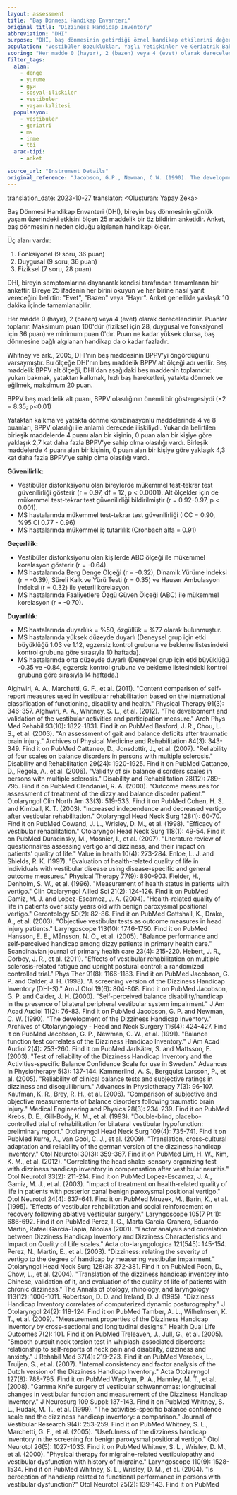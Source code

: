 ```yaml
---
layout: assessment
title: "Baş Dönmesi Handikap Envanteri"
original_title: "Dizziness Handicap Inventory"
abbreviation: "DHI"
purpose: "DHI, baş dönmesinin getirdiği öznel handikap etkilerini değerlendirmek için tasarlanmış 25 maddelik bir öz-değerlendirme envanteridir."
population: "Vestibüler Bozukluklar, Yaşlı Yetişkinler ve Geriatrik Bakım, Multipl Skleroz, Hareket ve Yürüme Bozuklukları, Beyin Hasarı"
scoring: "Her madde 0 (hayır), 2 (bazen) veya 4 (evet) olarak derecelendirilir. Puanlar toplanır. Maksimum puan 100'dür (fiziksel için 28, duygusal ve fonksiyonel için 36 puan) ve minimum puan 0'dır. Puan ne kadar yüksek olursa, baş dönmesine bağlı algılanan handikap da o kadar fazladır."
filter_tags:
  alan:
    - denge
    - yurume
    - gya
    - sosyal-iliskiler
    - vestibuler
    - yaşam-kalitesi
  populasyon:
    - vestibuler
    - geriatri
    - ms
    - inme
    - tbi
  arac-tipi:
    - anket

source_url: "Instrument Details"
original_reference: "Jacobson, G.P., Newman, C.W. (1990). The development of the dizziness handicap inventory. Arch Otolaryngol Head Neck Surg, 116, 424-427."
---
```


translation_date: 2023-10-27
translator: <Oluşturan: Yapay Zeka>



Baş Dönmesi Handikap Envanteri (DHI), bireyin baş dönmesinin günlük yaşam üzerindeki etkisini ölçen 25 maddelik bir öz bildirim anketidir. Anket, baş dönmesinin neden olduğu algılanan handikapı ölçer.

Üç alanı vardır:
1) Fonksiyonel (9 soru, 36 puan)
2) Duygusal (9 soru, 36 puan)
3) Fiziksel (7 soru, 28 puan)


DHI, bireyin semptomlarına dayanarak kendisi tarafından tamamlanan bir ankettir. Bireye 25 ifadenin her birini okuyun ve her birine nasıl yanıt vereceğini belirtin: "Evet", "Bazen" veya "Hayır". Anket genellikle yaklaşık 10 dakika içinde tamamlanabilir.


Her madde 0 (hayır), 2 (bazen) veya 4 (evet) olarak derecelendirilir. Puanlar toplanır. Maksimum puan 100'dür (fiziksel için 28, duygusal ve fonksiyonel için 36 puan) ve minimum puan 0'dır. Puan ne kadar yüksek olursa, baş dönmesine bağlı algılanan handikap da o kadar fazladır.


Whitney ve ark., 2005, DHI'nın beş maddesinin BPPV'yi öngördüğünü varsaymıştır. Bu ölçeğe DHI'nın beş maddelik BPPV alt ölçeği adı verilir. Beş maddelik BPPV alt ölçeği, DHI'dan aşağıdaki beş maddenin toplamıdır: yukarı bakmak, yataktan kalkmak, hızlı baş hareketleri, yatakta dönmek ve eğilmek, maksimum 20 puan.

BPPV beş maddelik alt puanı, BPPV olasılığının önemli bir göstergesiydi (×2 = 8.35; p<0.01)

Yataktan kalkma ve yatakta dönme kombinasyonlu maddelerinde 4 ve 8 puanları, BPPV olasılığı ile anlamlı derecede ilişkiliydi. Yukarıda belirtilen birleşik maddelerde 4 puanı alan bir kişinin, 0 puan alan bir kişiye göre yaklaşık 2,7 kat daha fazla BPPV'ye sahip olma olasılığı vardı. Birleşik maddelerde 4 puanı alan bir kişinin, 0 puan alan bir kişiye göre yaklaşık 4,3 kat daha fazla BPPV'ye sahip olma olasılığı vardı.


**Güvenilirlik:**
*   Vestibüler disfonksiyonu olan bireylerde mükemmel test-tekrar test güvenilirliği gösterir (r = 0.97, df = 12, p < 0.0001). Alt ölçekler için de mükemmel test-tekrar test güvenilirliği bildirilmiştir (r = 0.92-0.97, p < 0.001).
*   MS hastalarında mükemmel test-tekrar test güvenilirliği (ICC = 0.90, %95 CI 0.77 - 0.96)
*   MS hastalarında mükemmel iç tutarlılık (Cronbach alfa = 0.91)

**Geçerlilik:**
*   Vestibüler disfonksiyonu olan kişilerde ABC ölçeği ile mükemmel korelasyon gösterir (r = -0.64).
*   MS hastalarında Berg Denge Ölçeği (r = -0.32), Dinamik Yürüme İndeksi (r = -0.39), Süreli Kalk ve Yürü Testi (r = 0.35) ve Hauser Ambulasyon İndeksi (r = 0.32) ile yeterli korelasyon.
*   MS hastalarında Faaliyetlere Özgü Güven Ölçeği (ABC) ile mükemmel korelasyon (r = -0.70).

**Duyarlılık:**
*   MS hastalarında duyarlılık = %50, özgüllük = %77 olarak bulunmuştur.
*   MS hastalarında yüksek düzeyde duyarlı (Deneysel grup için etki büyüklüğü 1.03 ve 1.12, egzersiz kontrol grubuna ve bekleme listesindeki kontrol grubuna göre sırasıyla 10 haftada).
*   MS hastalarında orta düzeyde duyarlı (Deneysel grup için etki büyüklüğü -0.35 ve -0.84, egzersiz kontrol grubuna ve bekleme listesindeki kontrol grubuna göre sırasıyla 14 haftada.)


Alghwiri, A. A., Marchetti, G. F., et al. (2011). "Content comparison of self-report measures used in vestibular rehabilitation based on the international classification of functioning, disability and health." Physical Therapy 91(3): 346-357.
Alghwiri, A. A., Whitney, S. L., et al. (2012). "The development and validation of the vestibular activities and participation measure." Arch Phys Med Rehabil 93(10): 1822-1831.
Find it on PubMed
Basford, J. R., Chou, L. S., et al. (2003). "An assessment of gait and balance deficits after traumatic brain injury." Archives of Physical Medicine and Rehabilitation 84(3): 343-349.
Find it on PubMed
Cattaneo, D., Jonsdottir, J., et al. (2007). "Reliability of four scales on balance disorders in persons with multiple sclerosis." Disability and Rehabilitation 29(24): 1920-1925.
Find it on PubMed
Cattaneo, D., Regola, A., et al. (2006). "Validity of six balance disorders scales in persons with multiple sclerosis." Disability and Rehabilitation 28(12): 789-795.
Find it on PubMed
Clendaniel, R. A. (2000). "Outcome measures for assessment of treatment of the dizzy and balance disorder patient." Otolaryngol Clin North Am 33(3): 519-533.
Find it on PubMed
Cohen, H. S. and Kimball, K. T. (2003). "Increased independence and decreased vertigo after vestibular rehabilitation." Otolaryngol Head Neck Surg 128(1): 60-70.
Find it on PubMed
Cowand, J. L., Wrisley, D. M., et al. (1998). "Efficacy of vestibular rehabilitation." Otolaryngol Head Neck Surg 118(1): 49-54.
Find it on PubMed
Duracinsky, M., Mosnier, I., et al. (2007). "Literature review of questionnaires assessing vertigo and dizziness, and their impact on patients' quality of life." Value in health 10(4): 273-284.
Enloe, L. J. and Shields, R. K. (1997). "Evaluation of health-related quality of life in individuals with vestibular disease using disease-specific and general outcome measures." Physical Therapy 77(9): 890-903.
Fielder, H., Denholm, S. W., et al. (1996). "Measurement of health status in patients with vertigo." Clin Otolaryngol Allied Sci 21(2): 124-126.
Find it on PubMed
Gamiz, M. J. and Lopez-Escamez, J. A. (2004). "Health-related quality of life in patients over sixty years old with benign paroxysmal positional vertigo." Gerontology 50(2): 82-86.
Find it on PubMed
Gottshall, K., Drake, A., et al. (2003). "Objective vestibular tests as outcome measures in head injury patients." Laryngoscope 113(10): 1746-1750.
Find it on PubMed
Hansson, E. E., Månsson, N. O., et al. (2005). "Balance performance and self-perceived handicap among dizzy patients in primary health care." Scandinavian journal of primary health care 23(4): 215-220.
Hebert, J. R., Corboy, J. R., et al. (2011). "Effects of vestibular rehabilitation on multiple sclerosis-related fatigue and upright postural control: a randomized controlled trial." Phys Ther 91(8): 1166-1183.
Find it on PubMed
Jacobson, G. P. and Calder, J. H. (1998). "A screening version of the Dizziness Handicap Inventory (DHI-S)." Am J Otol 19(6): 804-808.
Find it on PubMed
Jacobson, G. P. and Calder, J. H. (2000). "Self-perceived balance disability/handicap in the presence of bilateral peripheral vestibular system impairment." J Am Acad Audiol 11(2): 76-83.
Find it on PubMed
Jacobson, G. P. and Newman, C. W. (1990). "The development of the Dizziness Handicap Inventory." Archives of Otolaryngology - Head and Neck Surgery 116(4): 424-427.
Find it on PubMed
Jacobson, G. P., Newman, C. W., et al. (1991). "Balance function test correlates of the Dizziness Handicap Inventory." J Am Acad Audiol 2(4): 253-260.
Find it on PubMed
Jarlsäter, S. and Mattsson, E. (2003). "Test of reliability of the Dizziness Handicap Inventory and the Activities-specific Balance Confidence Scale for use in Sweden." Advances in Physiotherapy 5(3): 137-144.
Kammerlind, A. S., Bergquist Larsson, P., et al. (2005). "Reliability of clinical balance tests and subjective ratings in dizziness and disequilibrium." Advances in Physiotherapy 7(3): 96-107.
Kaufman, K. R., Brey, R. H., et al. (2006). "Comparison of subjective and objective measurements of balance disorders following traumatic brain injury." Medical Engineering and Physics 28(3): 234-239.
Find it on PubMed
Krebs, D. E., Gill-Body, K. M., et al. (1993). "Double-blind, placebo-controlled trial of rehabilitation for bilateral vestibular hypofunction: preliminary report." Otolaryngol Head Neck Surg 109(4): 735-741.
Find it on PubMed
Kurre, A., van Gool, C. J., et al. (2009). "Translation, cross-cultural adaptation and reliability of the german version of the dizziness handicap inventory." Otol Neurotol 30(3): 359-367.
Find it on PubMed
Lim, H. W., Kim, K. M., et al. (2012). "Correlating the head shake-sensory organizing test with dizziness handicap inventory in compensation after vestibular neuritis." Otol Neurotol 33(2): 211-214.
Find it on PubMed
Lopez-Escamez, J. A., Gamiz, M. J., et al. (2003). "Impact of treatment on health-related quality of life in patients with posterior canal benign paroxysmal positional vertigo." Otol Neurotol 24(4): 637-641.
Find it on PubMed
Mruzek, M., Barin, K., et al. (1995). "Effects of vestibular rehabilitation and social reinforcement on recovery following ablative vestibular surgery." Laryngoscope 105(7 Pt 1): 686-692.
Find it on PubMed
Perez, I. G., Marta García-Granero, Eduardo Martin, Rafael García-Tapia, Nicolas (2001). "Factor analysis and correlation between Dizziness Handicap Inventory and Dizziness Characteristics and Impact on Quality of Life scales." Acta oto-laryngologica 121(545): 145-154.
Perez, N., Martin, E., et al. (2003). "Dizziness: relating the severity of vertigo to the degree of handicap by measuring vestibular impairment." Otolaryngol Head Neck Surg 128(3): 372-381.
Find it on PubMed
Poon, D., Chow, L., et al. (2004). "Translation of the dizziness handicap inventory into Chinese, validation of it, and evaluation of the quality of life of patients with chronic dizziness." The Annals of otology, rhinology, and laryngology 113(12): 1006-1011.
Robertson, D. D. and Ireland, D. J. (1995). "Dizziness Handicap Inventory correlates of computerized dynamic posturography." J Otolaryngol 24(2): 118-124.
Find it on PubMed
Tamber, A. L., Wilhelmsen, K. T., et al. (2009). "Measurement properties of the Dizziness Handicap Inventory by cross-sectional and longitudinal designs." Health Qual Life Outcomes 7(2): 101.
Find it on PubMed
Treleaven, J., Jull, G., et al. (2005). "Smooth pursuit neck torsion test in whiplash-associated disorders: relationship to self-reports of neck pain and disability, dizziness and anxiety." J Rehabil Med 37(4): 219-223.
Find it on PubMed
Vereeck, L., Truijen, S., et al. (2007). "Internal consistency and factor analysis of the Dutch version of the Dizziness Handicap Inventory." Acta Otolaryngol 127(8): 788-795.
Find it on PubMed
Wackym, P. A., Hannley, M. T., et al. (2008). "Gamma Knife surgery of vestibular schwannomas: longitudinal changes in vestibular function and measurement of the Dizziness Handicap Inventory." J Neurosurg 109 Suppl: 137-143.
Find it on PubMed
Whitney, S. L., Hudak, M. T., et al. (1999). "The activities-specific balance confidence scale and the dizziness handicap inventory: a comparison." Journal of Vestibular Research 9(4): 253-259.
Find it on PubMed
Whitney, S. L., Marchetti, G. F., et al. (2005). "Usefulness of the dizziness handicap inventory in the screening for benign paroxysmal positional vertigo." Otol Neurotol 26(5): 1027-1033.
Find it on PubMed
Whitney, S. L., Wrisley, D. M., et al. (2000). "Physical therapy for migraine-related vestibulopathy and vestibular dysfunction with history of migraine." Laryngoscope 110(9): 1528-1534.
Find it on PubMed
Whitney, S. L., Wrisley, D. M., et al. (2004). "Is perception of handicap related to functional performance in persons with vestibular dysfunction?" Otol Neurotol 25(2): 139-143.
Find it on PubMed

```